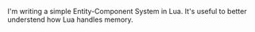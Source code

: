 I'm writing a simple Entity-Component System in Lua. It's useful
to better understend how Lua handles memory.

